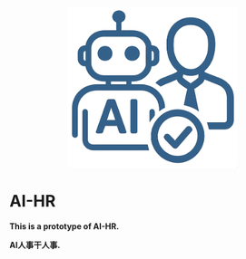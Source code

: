 <div style="text-align: center;">
  <img src="aihr-icon.png" width="300" />
</div>


# AI-HR
**This is a prototype of AI-HR.**

**AI人事干人事.**
